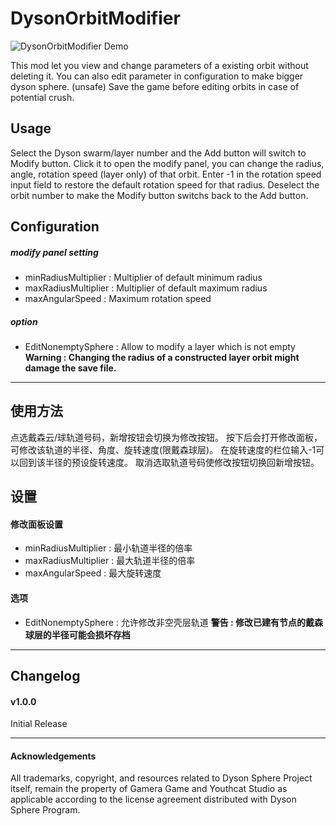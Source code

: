 # DysonOrbitModifier

![DysonOrbitModifier Demo](https://github.com/starfi5h/DSP_Mod/DysonOrbitModifier/blob/master/DysonOrbitModifier.gif?raw=true)

This mod let you view and change parameters of a existing orbit without deleting it.
You can also edit parameter in configuration to make bigger dyson sphere. (unsafe)
Save the game before editing orbits in case of potential crush.

## Usage

Select the Dyson swarm/layer number and the Add button will switch to Modify button.
Click it to open the modify panel, you can change the radius, angle, rotation speed (layer only) of that orbit.
Enter -1 in the rotation speed input field to restore the default rotation speed for that radius.
Deselect the orbit number to make the Modify button switchs back to the Add button.

## Configuration

##### modify panel setting
- minRadiusMultiplier : Multiplier of default minimum radius
- maxRadiusMultiplier : Multiplier of default maximum radius
- maxAngularSpeed : Maximum rotation speed

##### option
- EditNonemptySphere : Allow to modify a layer which is not empty
**Warning : Changing the radius of a constructed layer orbit might damage the save file.**

----

## 使用方法

点选戴森云/球轨道号码，新增按钮会切换为修改按钮。
按下后会打开修改面板，可修改该轨道的半径、角度、旋转速度(限戴森球层)。
在旋转速度的栏位输入-1可以回到该半径的预设旋转速度。
取消选取轨道号码使修改按钮切换回新增按钮。

## 设置

#### 修改面板设置
- minRadiusMultiplier : 最小轨道半径的倍率
- maxRadiusMultiplier : 最大轨道半径的倍率
- maxAngularSpeed : 最大旋转速度

#### 选项
- EditNonemptySphere : 允许修改非空壳层轨道
**警告 : 修改已建有节点的戴森球层的半径可能会损坏存档**

----

## Changelog
#### v1.0.0
Initial Release

----

#### Acknowledgements
All trademarks, copyright, and resources related to Dyson Sphere Project itself, remain the property of Gamera Game and Youthcat Studio as applicable according to the license agreement distributed with Dyson Sphere Program.